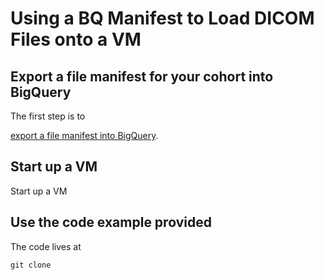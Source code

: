 # Using a BQ Manifest to Load DICOM Files onto a VM

## Export a file manifest for your cohort into BigQuery

The first step is to

[export a file manifest into BigQuery](../../portal/data-exploration-and-cohorts.md#exporting-to-bigquery).

## Start up a VM

Start up a VM 

## Use the code example provided

The code lives at 

```text
git clone 
```

